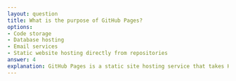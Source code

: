 ```yaml
---
layout: question
title: What is the purpose of GitHub Pages?
options:
- Code storage
- Database hosting
- Email services
- Static website hosting directly from repositories
answer: 4
explanation: GitHub Pages is a static site hosting service that takes HTML, CSS, and JavaScript files from a repository and publishes them as a website, ideal for documentation and project pages.
---
```

